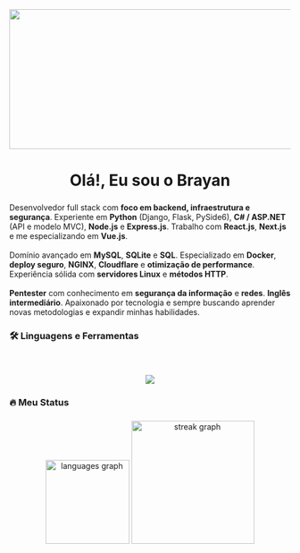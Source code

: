 <div align="center">
  <img height="250" width="1050" src="https://user-images.githubusercontent.com/74038190/225813708-98b745f2-7d22-48cf-9150-083f1b00d6c9.gif"  />
</div>

###

<h1 align="center">Olá!, Eu sou o Brayan</h1>

###
<p align="left">
  Desenvolvedor full stack com <strong>foco em backend, infraestrutura e segurança</strong>. Experiente em <strong>Python</strong> (Django, Flask, PySide6), <strong>C# / ASP.NET</strong> (API e modelo MVC), <strong>Node.js</strong> e <strong>Express.js</strong>. Trabalho com <strong>React.js</strong>, <strong>Next.js</strong> e me especializando em <strong>Vue.js</strong>.
  <br><br>
  Domínio avançado em <strong>MySQL</strong>, <strong>SQLite</strong> e <strong>SQL</strong>. Especializado em <strong>Docker</strong>, <strong>deploy seguro</strong>, <strong>NGINX</strong>, <strong>Cloudflare</strong> e <strong>otimização de performance</strong>. Experiência sólida com <strong>servidores Linux</strong> e <strong>métodos HTTP</strong>.
  <br><br>
  <strong>Pentester</strong> com conhecimento em <strong>segurança da informação</strong> e <strong>redes</strong>. <strong>Inglês intermediário</strong>. Apaixonado por tecnologia e sempre buscando aprender novas metodologias e expandir minhas habilidades.
</p>


###

<h3 align="left">🛠 Linguagens e Ferramentas</h3>

###

<br clear="both">

<div align="left">
  <p align="center">
  <a href="https://skillicons.dev">
    <img src="https://skillicons.dev/icons?i=py,ts,js,cs,bash,nodejs,qt,dotnet,mysql,sqlite,docker,git,linux,nginx,aws,cloudflare,nextjs,react,vue,express,django,flask,css,tailwind" />
  </a>
</p>
  
</div>

###

<h3 align="left">🔥   Meu Status</h3>

###

<div align="center">
  <img src="https://github-readme-stats.vercel.app/api/top-langs?username=Brayandev0&locale=en&hide_title=false&layout=compact&card_width=320&langs_count=5&theme=dracula&hide_border=false&order=2" height="150" alt="languages graph"  />
  <img src="https://streak-stats.demolab.com?user=Brayandev0&locale=en&mode=daily&theme=dark&hide_border=false&border_radius=5&order=3" height="220" alt="streak graph"  />

</div>
